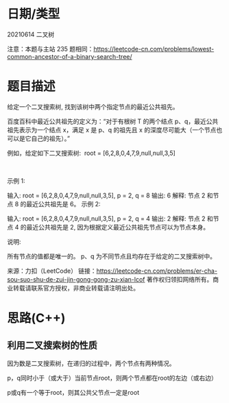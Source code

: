 
<!--
 * @Author: baisichen
 * @Date: 2021-05-10 10:20:04
 * @LastEditTime: 2021-06-16 22:41:19
 * @LastEditors: baisichen
 * @Description: 
-->
# 日期/类型
20210614 二叉树

注意：本题与主站 235 题相同：https://leetcode-cn.com/problems/lowest-common-ancestor-of-a-binary-search-tree/

# 题目描述
给定一个二叉搜索树, 找到该树中两个指定节点的最近公共祖先。

百度百科中最近公共祖先的定义为：“对于有根树 T 的两个结点 p、q，最近公共祖先表示为一个结点 x，满足 x 是 p、q 的祖先且 x 的深度尽可能大（一个节点也可以是它自己的祖先）。”

例如，给定如下二叉搜索树:  root = [6,2,8,0,4,7,9,null,null,3,5]



 

示例 1:

输入: root = [6,2,8,0,4,7,9,null,null,3,5], p = 2, q = 8
输出: 6 
解释: 节点 2 和节点 8 的最近公共祖先是 6。
示例 2:

输入: root = [6,2,8,0,4,7,9,null,null,3,5], p = 2, q = 4
输出: 2
解释: 节点 2 和节点 4 的最近公共祖先是 2, 因为根据定义最近公共祖先节点可以为节点本身。
 

说明:

所有节点的值都是唯一的。
p、q 为不同节点且均存在于给定的二叉搜索树中。


来源：力扣（LeetCode）
链接：https://leetcode-cn.com/problems/er-cha-sou-suo-shu-de-zui-jin-gong-gong-zu-xian-lcof
著作权归领扣网络所有。商业转载请联系官方授权，非商业转载请注明出处。

# 思路(C++)


## 利用二叉搜索树的性质
因为数是二叉搜索树，在递归的过程中，两个节点有两种情况。

p，q同时小于（或大于）当前节点root，则两个节点都在root的左边（或右边）

p或q有一个等于root，则其公共父节点一定是root